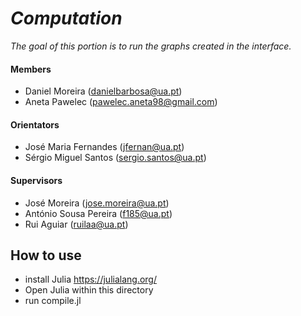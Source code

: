 # _Computation_

_The goal of this portion is to run the graphs created in the interface._

#### Members
 - Daniel Moreira (danielbarbosa@ua.pt)
 - Aneta Pawelec (pawelec.aneta98@gmail.com)

#### Orientators
- José Maria Fernandes (jfernan@ua.pt)
- Sérgio Miguel Santos (sergio.santos@ua.pt)

#### Supervisors
- José Moreira (jose.moreira@ua.pt)
- António Sousa Pereira (f185@ua.pt)
- Rui Aguiar (ruilaa@ua.pt)

## How to use
- install Julia https://julialang.org/
- Open Julia within this directory
- run compile.jl
